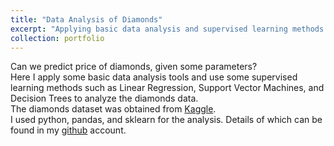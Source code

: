 ```yaml
---
title: "Data Analysis of Diamonds"
excerpt: "Applying basic data analysis and supervised learning methods to predict price of diamonds<br/>"
collection: portfolio
---
```


Can we predict price of diamonds, given some parameters? <br/>
Here I apply some basic data analysis tools and use some supervised learning methods such as Linear Regression, Support Vector Machines,
and Decision Trees to analyze the diamonds data.<br/>
The diamonds dataset was obtained from <a href="https://www.kaggle.com/shivam2503/diamonds">Kaggle</a>.<br/>
I used python, pandas, and sklearn for the analysis. 
Details of which can be found in my <a href="https://github.com/niranjan305/diamonds">github</a> account.<br/>
